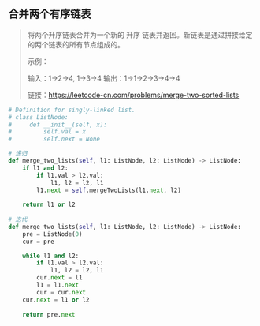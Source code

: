 ## 合并两个有序链表

> 将两个升序链表合并为一个新的 升序 链表并返回。新链表是通过拼接给定的两个链表的所有节点组成的。 
>
>  
>
> 示例：
>
> 输入：1->2->4, 1->3->4
> 输出：1->1->2->3->4->4
>
> 链接：https://leetcode-cn.com/problems/merge-two-sorted-lists



```python
# Definition for singly-linked list.
# class ListNode:
#     def __init__(self, x):
#         self.val = x
#         self.next = None

# 递归
def merge_two_lists(self, l1: ListNode, l2: ListNode) -> ListNode:
    if l1 and l2:
        if l1.val > l2.val:
            l1, l2 = l2, l1
        l1.next = self.mergeTwoLists(l1.next, l2)
        
    return l1 or l2
    
# 迭代
def merge_two_lists(self, l1: ListNode, l2: ListNode) -> ListNode:
    pre = ListNode(0)
    cur = pre

    while l1 and l2:
        if l1.val > l2.val:
            l1, l2 = l2, l1
        cur.next = l1
        l1 = l1.next
        cur = cur.next  
    cur.next = l1 or l2
    
    return pre.next
```

